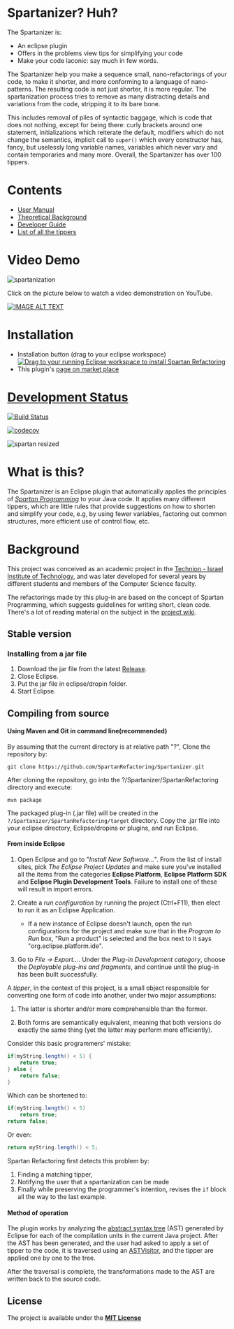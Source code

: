 # Spartanizer? Huh?
The Spartanizer is:
- An eclipse plugin
- Offers in the problems view tips for simplifying your code 
- Make your code laconic: say much in few words.

The Spartanizer help you make a sequence small, nano-refactorings of your code, to make it shorter, and more conforming to a language of nano-patterns. The resulting code is not just shorter, it is more regular. The spartanization process tries to remove as many distracting details and variations from the code, stripping it to its bare bone.

This includes removal of piles of syntactic baggage, which is code that does not nothing, except for being there:  curly brackets around one statement, initializations which reiterate the default, modifiers which do not change the semantics, implicit call to `super()` which every constructor has, fancy, but uselessly long variable names, variables which never vary and contain temporaries and  many more. Overall, the Spartanizer has over 100 tippers.

# Contents

* [User Manual](https://github.com/SpartanRefactoring/Spartanizer/wiki/User-Manual "User Manual")
* [Theoretical Background](https://github.com/SpartanRefactoring/Spartanizer/wiki/Theoretical-Background "Theoretical Background")
* [Developer Guide](https://github.com/SpartanRefactoring/Spartanizer/wiki/Developer-Guide "Developer Guide")
* [List of all the tippers](https://github.com/SpartanRefactoring/Spartanizer/wiki/List-of-Tippers "List of the Tippers")

# Video Demo

![spartanization](https://cloud.githubusercontent.com/assets/15183108/19212649/59d65e3e-8d5e-11e6-9940-ac7a070be7d6.gif)

Click on the picture below to watch a video demonstration on YouTube.

[![IMAGE ALT TEXT](https://img.youtube.com/vi/33npJI-MZ1I/0.jpg)](https://www.youtube.com/watch_popup?v=49M55azHHM0 "Spartanization Demo")

# Installation

- Installation button (drag to your eclipse workspace)
<a href="http://marketplace.eclipse.org/marketplace-client-intro?mpc_install=2617709" class="drag" title="Drag to your running Eclipse workspace to install Spartan Refactoring"><img class="img-responsive" src="https://marketplace.eclipse.org/sites/all/themes/solstice/public/images/marketplace/btn-install.png" alt="Drag to your running Eclipse workspace to install Spartan Refactoring" /></a>
- This plugin's <a href="https://www.google.co.il/url?sa=t&rct=j&q=&esrc=s&source=web&cd=1&ved=0ahUKEwj7p7iPwL7PAhUrI8AKHW87AVsQFggaMAA&url=https%3A%2F%2Fmarketplace.eclipse.org%2Fcontent%2Fspartan-refactoring-0&usg=AFQjCNFaOBCLW8-CKYYnfLFCjakdWM1qjA&sig2=Z1zbbkq96-iECkhmMf5Qcw&bvm=bv.134495766,d.ZGg">page on market place</href>

# Development Status

 [![Build Status](https://travis-ci.org/SpartanRefactoring/Spartanizer.svg?branch=master)](https://travis-ci.org/SpartanRefactoring/Spartanizer)

[![codecov](https://codecov.io/gh/TechnionYP5777/SmartCity-ParkingManagement/branch/master/graph/badge.svg)](https://codecov.io/gh/SpartanRefactoring/Spartanizer)


![spartan resized](https://cloud.githubusercontent.com/assets/15859817/23854098/7f02ba4e-07f8-11e7-8bd9-8ebe2ccbe9e8.png)


# What is this?
The Spartanizer is an  Eclipse plugin that automatically applies the principles
of *[Spartan Programming]* to your Java code. It applies many different tippers,
   which are little rules that provide suggestions on how to shorten and
   simplify your code, e.g, by using fewer variables, factoring out common
   structures, more efficient use of control flow, etc. 

# Background
This project was conceived as an academic project in the [Technion - Israel
Institute of Technology], and was later developed for several years by
different students and members of the Computer Science faculty.

The refactorings made by this plug-in are based on the concept of Spartan
Programming, which suggests guidelines for writing short, clean code. There's a
lot of reading material on the subject in the [project wiki].

## Stable version
### Installing from a jar file
1. Download the jar file from the latest [Release].
2. Close Eclipse.
3. Put the jar file in eclipse/dropin folder.
4. Start Eclipse. 

## Compiling from source
#### Using Maven and Git in command line(recommended)
By assuming that the current directory is at relative path "?", Clone the repository by:

```
git clone https://github.com/SpartanRefactoring/Spartanizer.git
```
After cloning the repository, go into the ?/Spartanizer/SpartanRefactoring
directory and execute:

```
mvn package
```
The packaged plug-in (.jar file) will be created in the
`?/Spartanizer/SpartanRefactoring/target` directory.
Copy the .jar file into your eclipse directory, Eclipse/dropins or plugins, and
run Eclipse.

#### From inside Eclipse

1. Open Eclipse and go to "*Install New Software...*". From the list of install
   sites, pick *The Eclipse Project Updates* and make sure you've installed all
   the items from the categories **Eclipse Platform**, **Eclipse Platform SDK**
   and **Eclipse Plugin Development Tools**. Failure to install one of these
   will result in import errors.

2. Create a *run configuration* by running the project (Ctrl+F11), then elect
to run it as an Eclipse Application.
    * If a new instance of Eclipse doesn't launch, open the run configurations
    for the project and make sure that in the *Program to Run* box, "Run a
    product" is selected and the box next to it says
    "org.eclipse.platform.ide".

3. Go to *File -> Export...*. Under the *Plug-in Development category*, choose
   the *Deployable plug-ins and fragments*, and continue until the plug-in has
   been built successfully.

A *tipper*, in the context of this project, is a small object responsible for
converting one form of code into another, under two major assumptions:

1. The latter is shorter and/or more comprehensible than the former.

2. Both forms are semantically equivalent, meaning that both versions do
   exactly the same thing (yet the latter may perform more efficiently).

Consider this basic programmers' mistake:
```java
if(myString.length() < 5) {
    return true;
} else {
    return false;
}
```
Which can be shortened to:
```java
if(myString.length() < 5)
    return true;
return false;
```
Or even:
```java
return myString.length() < 5;
```
Spartan Refactoring first detects this problem by:
1. Finding a matching tipper,
2. Notifying the user that a spartanization can be made
3. Finally while preserving the programmer's intention, revises the `if` block
   all the way to the last example.

#### Method of operation
The plugin works by analyzing the [abstract syntax tree] (AST) generated by
Eclipse for each of the compilation units in the current Java project. After
the AST has been generated, and the user had asked to apply a set of tipper to
the code, it is traversed using an [ASTVisitor], and the tipper are applied one
by one to the tree.

After the traversal is complete, the transformations made to the AST are
written back to the source code.

## License
The project is available under the **[MIT License]**

[Release]: https://github.com/SpartanRefactoring/Spartanizer/releases/tag/2.6.3
[Spartan Programming]: http://blog.codinghorror.com/spartan-programming/
[project wiki]: https://github.com/SpartanRefactoring/spartan-refactoring/wiki/Spartan-Programming
[Technion - Israel Institute of Technology]: http://www.technion.ac.il/en/
[abstract syntax tree]: https://en.wikipedia.org/wiki/Abstract_syntax_tree
[ASTVisitor]: http://help.eclipse.org/mars/index.jsp?topic=%2Forg.eclipse.jdt.doc.isv%2Freference%2Fapi%2Forg%2Feclipse%2Fjdt%2Fcore%2Fdom%2FASTVisitor.html
[MIT License]: https://opensource.org/licenses/MIT


